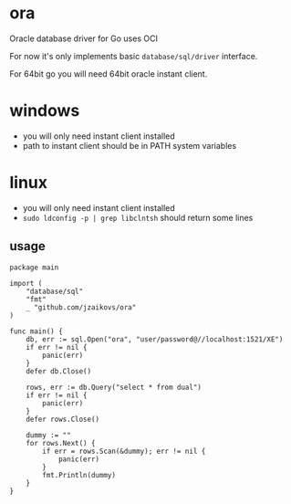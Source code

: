 # ora

Oracle database driver for Go uses OCI

For now it's only implements basic `database/sql/driver` interface.

For 64bit go you will need 64bit oracle instant client.

# windows 

* you will only need instant client installed
* path to instant client should be in PATH system variables

# linux

* you will only need instant client installed
* `sudo ldconfig -p | grep libclntsh` should return some lines

## usage

```
package main

import (
	"database/sql"
	"fmt"
	_ "github.com/jzaikovs/ora"
)

func main() {
	db, err := sql.Open("ora", "user/password@//localhost:1521/XE")
	if err != nil {
		panic(err)
	}
	defer db.Close()

	rows, err := db.Query("select * from dual")
	if err != nil {
		panic(err)
	}
	defer rows.Close()

	dummy := ""
	for rows.Next() {
		if err = rows.Scan(&dummy); err != nil {
			panic(err)
		}
		fmt.Println(dummy)
	}
}
```

